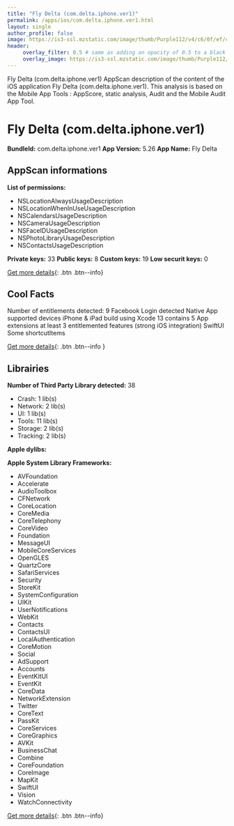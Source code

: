 ```yaml
---
title: "Fly Delta (com.delta.iphone.ver1)"
permalink: /apps/ios/com.delta.iphone.ver1.html
layout: single
author_profile: false
image: https://is3-ssl.mzstatic.com/image/thumb/Purple112/v4/c6/0f/ef/c60fef1c-1150-b4fb-ed98-56f9b92e6ade/Icon-0-1x_U007emarketing-0-7-0-0-85-220.png/512x512bb.jpg
header: 
     overlay_filter: 0.5 # same as adding an opacity of 0.5 to a black background
     overlay_image: https://is3-ssl.mzstatic.com/image/thumb/Purple112/v4/c6/0f/ef/c60fef1c-1150-b4fb-ed98-56f9b92e6ade/Icon-0-1x_U007emarketing-0-7-0-0-85-220.png/512x512bb.jpg
---
```

Fly Delta (com.delta.iphone.ver1) AppScan description of the content of the iOS application Fly Delta (com.delta.iphone.ver1). This analysis is based on the Mobile App Tools : AppScore, static analysis, Audit and the Mobile Audit App Tool.

# Fly Delta (com.delta.iphone.ver1)

**BundleId:** com.delta.iphone.ver1
**App Version:** 5.26
**App Name:** Fly Delta


## AppScan informations 

**List of permissions:** 
- NSLocationAlwaysUsageDescription
- NSLocationWhenInUseUsageDescription
- NSCalendarsUsageDescription
- NSCameraUsageDescription
- NSFaceIDUsageDescription
- NSPhotoLibraryUsageDescription
- NSContactsUsageDescription
  
  
**Private keys:** 33
**Public keys:** 8
**Custom keys:** 19
**Low securit keys:** 0
  
[Get more details](/pricing.html){: .btn .btn--info}

## Cool Facts

Number of entitlements detected: 9
Facebook Login detected
Native App
supported devices iPhone & iPad
build using Xcode 13
contains 5 App extensions
at least 3 entitlemented features (strong iOS integration)
SwiftUI
Some shortcutItems 
  
[Get more details](/pricing.html){: .btn .btn--info }

## Librairies 
**Number of Third Party Library detected:** 38
- Crash: 1 lib(s)
- Network: 2 lib(s)
- UI: 1 lib(s)
- Tools: 11 lib(s)
- Storage: 2 lib(s)
- Tracking: 2 lib(s)


**Apple dylibs:**


**Apple System Library Frameworks:**
- AVFoundation
- Accelerate
- AudioToolbox
- CFNetwork
- CoreLocation
- CoreMedia
- CoreTelephony
- CoreVideo
- Foundation
- MessageUI
- MobileCoreServices
- OpenGLES
- QuartzCore
- SafariServices
- Security
- StoreKit
- SystemConfiguration
- UIKit
- UserNotifications
- WebKit
- Contacts
- ContactsUI
- LocalAuthentication
- CoreMotion
- Social
- AdSupport
- Accounts
- EventKitUI
- EventKit
- CoreData
- NetworkExtension
- Twitter
- CoreText
- PassKit
- CoreServices
- CoreGraphics
- AVKit
- BusinessChat
- Combine
- CoreFoundation
- CoreImage
- MapKit
- SwiftUI
- Vision
- WatchConnectivity


  
[Get more details](/pricing.html){: .btn .btn--info}


